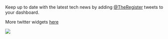 Keep up to date with the latest tech news by adding [@TheRegister](https://twitter.com/TheRegister) tweets to your dashboard.

More twitter widgets [here](https://marketplace.visualstudio.com/search?term=trevellick&target=VSTS&category=All%20categories&sortBy=Downloads)


![](https://github.com/GregTrevellick/VsixTwitterWidget/blob/master/Src/@TheRegister/artefacts/Screenshot.png?raw=true)